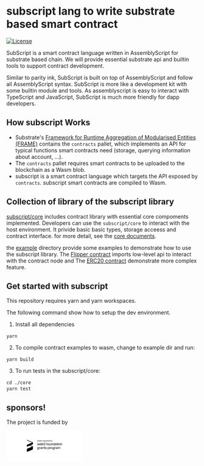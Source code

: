 # subscript lang to write substrate based smart contract

[![License](https://img.shields.io/badge/License-Apache%202.0-blue.svg)](https://opensource.org/licenses/Apache-2.0)

SubScript is a smart contract language written in AssemblyScript for substrate based chain. We will provide essential substrate api and builtin tools to support contract development.

Similar to parity ink, SubScript is built on top of  AssemblyScript and follow all AssemblyScript syntax. SubScript is more like a development kit with some builtin module and tools. As assemblyscript is easy to interact with TypeScript and JavaScript, SubScript is much more friendly for dapp developers.

## How subscript Works

* Substrate's [Framework for Runtime Aggregation of Modularised Entities (FRAME)](https://substrate.dev/docs/en/next/conceptual/runtime/frame) contains the `contracts` pallet,
which implements an API for typical functions smart contracts need (storage, querying information about account, …).
* The `contracts` pallet requires smart contracts to be uploaded to the blockchain as a Wasm blob.
* subscript is a smart contract language which targets the API exposed by `contracts`. subscript smart contracts are compiled to Wasm.

## Collection of library of the subscript library

[subscript/core](./core/README.md) includes contract library with essential core compoments implemented.
Developers can use the `subscript/core` to interact with the host environment. It privide basic basic types,
storage acceess and contract interface. for more detail, see the [core documents](./core/README.md).

the [example](./examples) directory provide some examples to demonstrate how to use the subscript library.
The [Flipper contract](./examples/flipper) imports low-level api to interact with the contract node and
The [ERC20 contract](./examples/erc20) demonstrate more complex feature.

## Get started with subscript

This repository requires yarn and yarn workspaces.

The following command show how to setup the dev environment.

1. Install all dependencies

```
yarn
```

2. To compile contract examples to wasm, change to example dir and run:

```
yarn build
```

3. To run tests in the subscript/core:

```
cd ./core
yarn test
```
## sponsors!

The project is funded by

<p>
<img align="left" width="200" src="./img/w3f_grants_badge_black.svg">
</p>
